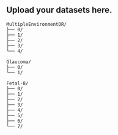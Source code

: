 ## Upload your datasets here.

```
MultipleEnvironmentDR/
├── 0/
├── 1/
├── 2/
├── 3/
└── 4/

Glaucoma/
├── 0/
└── 1/

Fetal-8/
├── 0/
├── 1/
├── 2/
├── 3/
├── 4/
├── 5/
├── 6/
└── 7/
```

